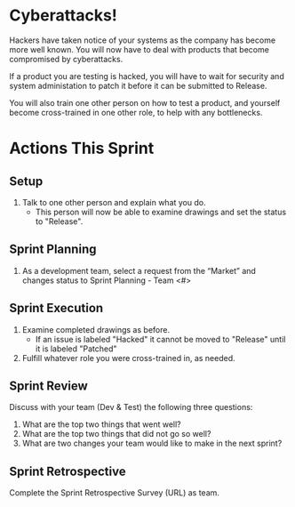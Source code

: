 # Cyberattacks!
Hackers have taken notice of your systems as the company has become more well known. You will now have to deal with products that become compromised by cyberattacks.

If a product you are testing is hacked, you will have to wait for security and system administation to patch it before it can be submitted to Release.

You will also train one other person on how to test a product, and yourself become cross-trained in one other role, to help with any bottlenecks.

# Actions This Sprint
## Setup
1. Talk to one other person and explain what you do.
   - This person will now be able to examine drawings and set the status to "Release".

## Sprint Planning
1. As a development team, select a request from the “Market” and changes status to Sprint Planning - Team <#>

## Sprint Execution
1. Examine completed drawings as before.
    - If an issue is labeled "Hacked" it cannot be moved to "Release" until it is labeled "Patched"
1. Fulfill whatever role you were cross-trained in, as needed.

## Sprint Review
Discuss with your team (Dev & Test) the following three questions:
1. What are the top two things that went well?
1. What are the top two things that did not go so well?
1. What are two changes your team would like to make in the next sprint?

## Sprint Retrospective
Complete the Sprint Retrospective Survey (URL) as team.
